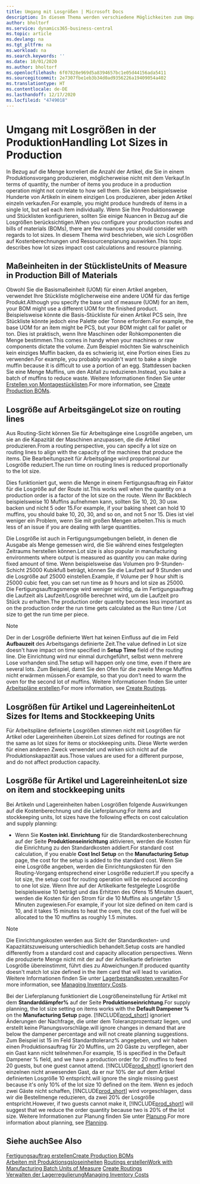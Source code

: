 ```yaml
---
title: Umgang mit Losgrößen | Microsoft Docs
description: In diesem Thema werden verschiedene Möglichkeiten zum Umgang mit Losgrößen beschrieben.
author: bholtorf
ms.service: dynamics365-business-central
ms.topic: article
ms.devlang: na
ms.tgt_pltfrm: na
ms.workload: na
ms.search.keywords: ''
ms.date: 10/01/2020
ms.author: bholtorf
ms.openlocfilehash: 6f07828e969d5a8394657bc1e05d44156ada5411
ms.sourcegitcommit: 2e7307fbe1eb3b34d0ad9356226a19409054a402
ms.translationtype: HT
ms.contentlocale: de-DE
ms.lasthandoff: 12/17/2020
ms.locfileid: "4749018"
---
```

# <a name="handling-lot-sizes-in-production"></a><span data-ttu-id="0f90c-103">Umgang mit Losgrößen in der Produktion</span><span class="sxs-lookup"><span data-stu-id="0f90c-103">Handling Lot Sizes in Production</span></span>
<span data-ttu-id="0f90c-104">In Bezug auf die Menge korreliert die Anzahl der Artikel, die Sie in einem Produktionsvorgang produzieren, möglicherweise nicht mit dem Verkauf.</span><span class="sxs-lookup"><span data-stu-id="0f90c-104">In terms of quantity, the number of items you produce in a production operation might not correlate to how sell them.</span></span> <span data-ttu-id="0f90c-105">Sie können beispielsweise Hunderte von Artikeln in einem einzigen Los produzieren, aber jeden Artikel einzeln verkaufen.</span><span class="sxs-lookup"><span data-stu-id="0f90c-105">For example, you might produce hundreds of items in a single lot, but sell each item individually.</span></span> <span data-ttu-id="0f90c-106">Wenn Sie Ihre Produktionswege und Stücklisten konfigurieren, sollten Sie einige Nuancen in Bezug auf die Losgrößen berücksichtigen.</span><span class="sxs-lookup"><span data-stu-id="0f90c-106">When you configure your production routes and bills of materials (BOMs), there are few nuances you should consider with regards to lot sizes.</span></span> <span data-ttu-id="0f90c-107">In diesem Thema wird beschrieben, wie sich Losgrößen auf Kostenberechnungen und Ressourcenplanung auswirken.</span><span class="sxs-lookup"><span data-stu-id="0f90c-107">This topic describes how lot sizes impact cost calculations and resource planning.</span></span>

## <a name="units-of-measure-in-production-bill-of-materials"></a><span data-ttu-id="0f90c-108">Maßeinheiten in der Stückliste</span><span class="sxs-lookup"><span data-stu-id="0f90c-108">Units of Measure in Production Bill of Materials</span></span>
<span data-ttu-id="0f90c-109">Obwohl Sie die Basismaßeinheit (UOM) für einen Artikel angeben, verwendet Ihre Stückliste möglicherweise eine andere UOM für das fertige Produkt.</span><span class="sxs-lookup"><span data-stu-id="0f90c-109">Although you specify the base unit of measure (UOM) for an item, your BOM might use a different UOM for the finished product.</span></span> <span data-ttu-id="0f90c-110">Beispielsweise könnte die Basis-Stückliste für einen Artikel PCS sein, Ihre Stückliste könnte jedoch eine Palette oder Tonne erfordern.</span><span class="sxs-lookup"><span data-stu-id="0f90c-110">For example, the base UOM for an item might be PCS, but your BOM might call for pallet or ton.</span></span> <span data-ttu-id="0f90c-111">Dies ist praktisch, wenn Ihre Maschinen oder Rohkomponenten die Menge bestimmen.</span><span class="sxs-lookup"><span data-stu-id="0f90c-111">This comes in handy when your machines or raw components dictate the volume.</span></span> <span data-ttu-id="0f90c-112">Zum Beispiel möchten Sie wahrscheinlich kein einziges Muffin backen, da es schwierig ist, eine Portion eines Eies zu verwenden.</span><span class="sxs-lookup"><span data-stu-id="0f90c-112">For example, you probably wouldn't want to bake a single muffin because it is difficult to use a portion of an egg.</span></span> <span data-ttu-id="0f90c-113">Stattdessen backen Sie eine Menge Muffins, um den Abfall zu reduzieren.</span><span class="sxs-lookup"><span data-stu-id="0f90c-113">Instead, you bake a batch of muffins to reduce waste.</span></span> <span data-ttu-id="0f90c-114">Weitere Informationen finden Sie unter [Erstellen von Montagestücklisten](production-how-to-create-production-boms.md).</span><span class="sxs-lookup"><span data-stu-id="0f90c-114">For more information, see [Create Production BOMs](production-how-to-create-production-boms.md).</span></span>

## <a name="lot-size-on-routing-lines"></a><span data-ttu-id="0f90c-115">Losgröße auf Arbeitsgänge</span><span class="sxs-lookup"><span data-stu-id="0f90c-115">Lot size on routing lines</span></span>
<span data-ttu-id="0f90c-116">Aus Routing-Sicht können Sie für Arbeitsgänge eine Losgröße angeben, um sie an die Kapazität der Maschinen anzupassen, die die Artikel produzieren.</span><span class="sxs-lookup"><span data-stu-id="0f90c-116">From a routing perspective, you can specify a lot size on routing lines to align with the capacity of the machines that produce the items.</span></span> <span data-ttu-id="0f90c-117">Die Bearbeitungszeit für Arbeitsgänge wird proportional zur Losgröße reduziert.</span><span class="sxs-lookup"><span data-stu-id="0f90c-117">The run time on routing lines is reduced proportionally to the lot size.</span></span> 

<span data-ttu-id="0f90c-118">Dies funktioniert gut, wenn die Menge in einem Fertigungsauftrag ein Faktor für die Losgröße auf der Route ist.</span><span class="sxs-lookup"><span data-stu-id="0f90c-118">This works well when the quantity on a production order is a factor of the lot size on the route.</span></span> <span data-ttu-id="0f90c-119">Wenn Ihr Backblech beispielsweise 10 Muffins aufnehmen kann, sollten Sie 10, 20, 30 usw. backen und nicht 5 oder 15.</span><span class="sxs-lookup"><span data-stu-id="0f90c-119">For example, if your baking sheet can hold 10 muffins, you should bake 10, 20, 30, and so on, and not 5 nor 15.</span></span>  <span data-ttu-id="0f90c-120">Dies ist viel weniger ein Problem, wenn Sie mit großen Mengen arbeiten.</span><span class="sxs-lookup"><span data-stu-id="0f90c-120">This is much less of an issue if you are dealing with large quantities.</span></span>

<span data-ttu-id="0f90c-121">Die Losgröße ist auch in Fertigungsumgebungen beliebt, in denen die Ausgabe als Menge gemessen wird, die Sie während eines festgelegten Zeitraums herstellen können.</span><span class="sxs-lookup"><span data-stu-id="0f90c-121">Lot size is also popular in manufacturing environments where output is measured as quantity you can make during fixed amount of time.</span></span> <span data-ttu-id="0f90c-122">Wenn beispielsweise das Volumen pro 9-Stunden-Schicht 25000 Kubikfuß beträgt, können Sie die Laufzeit auf 9 Stunden und die Losgröße auf 25000 einstellen.</span><span class="sxs-lookup"><span data-stu-id="0f90c-122">Example, if Volume per 9 hour shift is 25000 cubic feet, you can set run time as 9 hours and lot size as 25000.</span></span>
<span data-ttu-id="0f90c-123">Die Fertigungsauftragsmenge wird weniger wichtig, da im Fertigungsauftrag die Laufzeit als Laufzeit/Losgröße berechnet wird, um die Laufzeit pro Stück zu erhalten.</span><span class="sxs-lookup"><span data-stu-id="0f90c-123">The production order quantity becomes less important as on the production order the run time gets calculated as the Run time / Lot size to get the run time per piece.</span></span>
 
> [!NOTE]
> <span data-ttu-id="0f90c-124">Der in der Losgröße definierte Wert hat keinen Einfluss auf die im Feld **Aufbauzeit** des Arbeitsgangs definierte Zeit.</span><span class="sxs-lookup"><span data-stu-id="0f90c-124">The value defined in Lot size doesn't have impact on time specified in **Setup Time** field of the routing line.</span></span> <span data-ttu-id="0f90c-125">Die Einrichtung wird nur einmal durchgeführt, selbst wenn mehrere Lose vorhanden sind.</span><span class="sxs-lookup"><span data-stu-id="0f90c-125">The setup will happen only one time, even if there are several lots.</span></span> <span data-ttu-id="0f90c-126">Zum Beispiel, damit Sie den Ofen für die zweite Menge Muffins nicht erwärmen müssen.</span><span class="sxs-lookup"><span data-stu-id="0f90c-126">For example, so that you don’t need to warm the oven for the second lot of muffins.</span></span> <span data-ttu-id="0f90c-127">Weitere Informationen finden Sie unter [Arbeitspläne erstellen](production-how-to-create-routings.md).</span><span class="sxs-lookup"><span data-stu-id="0f90c-127">For more information, see [Create Routings](production-how-to-create-routings.md).</span></span>

## <a name="lot-sizes-for-items-and-stockkeeping-units"></a><span data-ttu-id="0f90c-128">Losgrößen für Artikel und Lagereinheiten</span><span class="sxs-lookup"><span data-stu-id="0f90c-128">Lot Sizes for Items and Stockkeeping Units</span></span>
<span data-ttu-id="0f90c-129">Für Arbeitspläne definierte Losgrößen stimmen nicht mit Losgrößen für Artikel oder Lagereinheiten überein.</span><span class="sxs-lookup"><span data-stu-id="0f90c-129">Lot sizes defined for routings are not the same as lot sizes for items or stockkeeping units.</span></span> <span data-ttu-id="0f90c-130">Diese Werte werden für einen anderen Zweck verwendet und wirken sich nicht auf die Produktionskapazität aus.</span><span class="sxs-lookup"><span data-stu-id="0f90c-130">Those values are used for a different purpose, and do not affect production capacity.</span></span> 

## <a name="lot-size-on-item-and-stockkeeping-units"></a><span data-ttu-id="0f90c-131">Losgröße für Artikel und Lagereinheiten</span><span class="sxs-lookup"><span data-stu-id="0f90c-131">Lot size on item and stockkeeping units</span></span>
<span data-ttu-id="0f90c-132">Bei Artikeln und Lagereinheiten haben Losgrößen folgende Auswirkungen auf die Kostenberechnung und die Lieferplanung:</span><span class="sxs-lookup"><span data-stu-id="0f90c-132">For items and stockkeeping units, lot sizes have the following effects on cost calculation and supply planning:</span></span>

* <span data-ttu-id="0f90c-133">Wenn Sie **Kosten inkl. Einrichtung** für die Standardkostenberechnung auf der Seite **Produktionseinrichtung** aktivieren, werden die Kosten für die Einrichtung zu den Standardkosten addiert.</span><span class="sxs-lookup"><span data-stu-id="0f90c-133">For standard cost calculation, if you enable **Cost Incl Setup** on the **Manufacturing Setup** page, the cost for the setup is added to the standard cost.</span></span> <span data-ttu-id="0f90c-134">Wenn Sie eine Losgröße angeben, werden die Einrichtungskosten für den Routing-Vorgang entsprechend einer Losgröße reduziert.</span><span class="sxs-lookup"><span data-stu-id="0f90c-134">If you specify a lot size, the setup cost for routing operation will be reduced according to one lot size.</span></span> <span data-ttu-id="0f90c-135">Wenn Ihre auf der Artikelkarte festgelegte Losgröße beispielsweise 10 beträgt und das Erhitzen des Ofens 15 Minuten dauert, werden die Kosten für den Strom für die 10 Muffins als ungefähr 1,5 Minuten zugewiesen.</span><span class="sxs-lookup"><span data-stu-id="0f90c-135">For example, if your lot size defined on item card is 10, and it takes 15 minutes to heat the oven, the cost of the fuel will be allocated to the 10 muffins as roughly 1.5 minutes.</span></span> 

> [!NOTE]
> <span data-ttu-id="0f90c-136">Die Einrichtungskosten werden aus Sicht der Standardkosten- und Kapazitätszuweisung unterschiedlich behandelt.</span><span class="sxs-lookup"><span data-stu-id="0f90c-136">Setup costs are handled differently from a standard cost and capacity allocation perspectives.</span></span> <span data-ttu-id="0f90c-137">Wenn die produzierte Menge nicht mit der auf der Artikelkarte definierten Losgröße übereinstimmt, führt dies zu Abweichungen.</span><span class="sxs-lookup"><span data-stu-id="0f90c-137">If produced quantity doesn't match lot size defined in the item card that will lead to variation.</span></span> <span data-ttu-id="0f90c-138">Weitere Informationen finden Sie unter [Lagerbestandkosten verwalten](finance-manage-inventory-costs.md).</span><span class="sxs-lookup"><span data-stu-id="0f90c-138">For more information, see [Managing Inventory Costs](finance-manage-inventory-costs.md).</span></span> <!--not sure that I got this part right seems to repeat the first example.-->

<span data-ttu-id="0f90c-139">Bei der Lieferplanung funktioniert die Losgrößeneinstellung für Artikel mit dem **Standarddämpfer%** auf der Seite **Produktionseinrichtung**.</span><span class="sxs-lookup"><span data-stu-id="0f90c-139">For supply planning, the lot size setting on items works with the **Default Dampener %** on the **Manufacturing Setup** page.</span></span> [!INCLUDE[prod_short](includes/prod_short.md)] <span data-ttu-id="0f90c-140">ignoriert Änderungen der Nachfrage, die unter dem Toleranzprozentsatz liegen, und erstellt keine Planungsvorschläge.</span><span class="sxs-lookup"><span data-stu-id="0f90c-140">will ignore changes in demand that are below the dampener percentage and will not create planning suggestions.</span></span> <span data-ttu-id="0f90c-141">Zum Beispiel ist 15 im Feld Standardtoleranz% angegeben, und wir haben einen Produktionsauftrag für 20 Muffins, um 20 Gäste zu verpflegen, aber ein Gast kann nicht teilnehmen.</span><span class="sxs-lookup"><span data-stu-id="0f90c-141">For example, 15 is specified in the Default Dampener % field, and we have a production order for 20 muffins to feed 20 guests, but one guest cannot attend.</span></span> [!INCLUDE[prod_short](includes/prod_short.md)] <span data-ttu-id="0f90c-142">ignoriert den einzelnen nicht anwesenden Gast, da er nur 10% der auf dem Artikel definierten Losgröße 10 entspricht.</span><span class="sxs-lookup"><span data-stu-id="0f90c-142">will ignore the single missing guest because it's only 10% of the lot size 10 defined on the item.</span></span> <span data-ttu-id="0f90c-143">Wenn es jedoch zwei Gäste nicht schaffen, [!INCLUDE[prod_short](includes/prod_short.md)] wird vorgeschlagen, dass wir die Bestellmenge reduzieren, da zwei 20% der Losgröße entspricht.</span><span class="sxs-lookup"><span data-stu-id="0f90c-143">However, if two guests cannot make it, [!INCLUDE[prod_short](includes/prod_short.md)] will suggest that we reduce the order quantity because two is 20% of the lot size.</span></span> <span data-ttu-id="0f90c-144">Weitere Informationen zur Planung finden Sie unter [Planung](production-planning.md).</span><span class="sxs-lookup"><span data-stu-id="0f90c-144">For more information about planning, see [Planning](production-planning.md).</span></span>

## <a name="see-also"></a><span data-ttu-id="0f90c-145">Siehe auch</span><span class="sxs-lookup"><span data-stu-id="0f90c-145">See Also</span></span>
[<span data-ttu-id="0f90c-146">Fertigungsauftrag erstellen</span><span class="sxs-lookup"><span data-stu-id="0f90c-146">Create Production BOMs</span></span>](production-how-to-create-production-boms.md)  
<span data-ttu-id="0f90c-147">[Arbeiten mit Produktionsgsloseinheiten](production-how-to-use-the-manufacturing-batch-unit-of-measure.md)
[Routings erstellen](production-how-to-create-routings.md)</span><span class="sxs-lookup"><span data-stu-id="0f90c-147">[Work with Manufacturing Batch Units of Measure](production-how-to-use-the-manufacturing-batch-unit-of-measure.md)
[Create Routings](production-how-to-create-routings.md)</span></span>  
[<span data-ttu-id="0f90c-148">Verwalten der Lagerregulierung</span><span class="sxs-lookup"><span data-stu-id="0f90c-148">Managing Inventory Costs</span></span>](finance-manage-inventory-costs.md)
